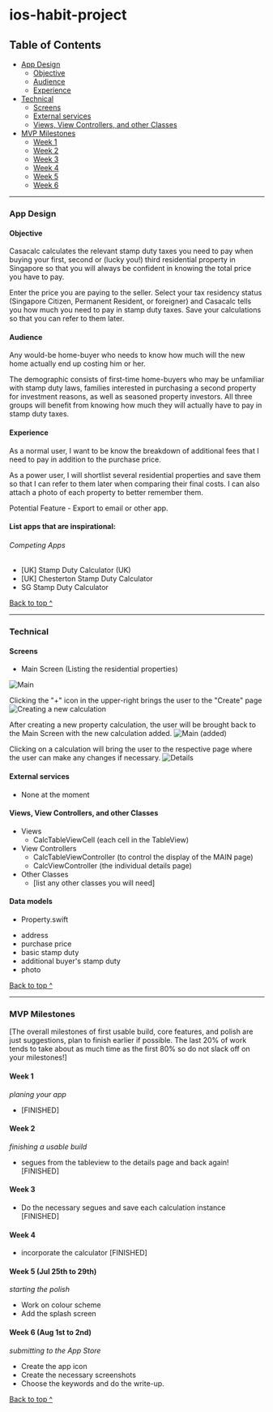 # ios-habit-project


## Table of Contents
  * [App Design](#app-design)
    * [Objective](#objective)
    * [Audience](#audience)
    * [Experience](#experience)
  * [Technical](#technical)
    * [Screens](#Screens)
    * [External services](#external-services)
    * [Views, View Controllers, and other Classes](#Views-View-Controllers-and-other-Classes)
  * [MVP Milestones](#mvp-milestones)
    * [Week 1](#week-1)
    * [Week 2](#week-2)
    * [Week 3](#week-3)
    * [Week 4](#week-4)
    * [Week 5](#week-5)
    * [Week 6](#week-6)

---

### App Design

#### Objective
Casacalc calculates the relevant stamp duty taxes you need to pay when buying your first, second or (lucky you!) third residential property in Singapore so that you will always be confident in knowing the total price you have to pay.

Enter the price you are paying to the seller. Select your tax residency status (Singapore Citizen, Permanent Resident, or foreigner) and Casacalc tells you how much you need to pay in stamp duty taxes. Save your calculations so that you can refer to them later. 

#### Audience
Any would-be home-buyer who needs to know how much will the new home actually end up costing him or her.

The demographic consists of first-time home-buyers who may be unfamiliar with stamp duty laws, families interested in purchasing a second property for investment reasons, as well as seasoned property investors. All three groups will benefit from knowing how much they will actually have to pay in stamp duty taxes. 

#### Experience
As a normal user, I want to be know the breakdown of additional fees that I need to pay in addition to the purchase price.

As a power user, I will shortlist several residential properties and save them so that I can refer to them later when comparing their final costs. I can also attach a photo of each property to better remember them.

Potential Feature - Export to email or other app.

#### List apps that are inspirational:

###### Competing Apps
- [UK] Stamp Duty Calculator (UK)
- [UK] Chesterton Stamp Duty Calculator
- SG Stamp Duty Calculator

[Back to top ^](#)

---

### Technical

#### Screens
* Main Screen (Listing the residential properties)

![Main](images/main.jpg)

Clicking the "+" icon in the upper-right brings the user to the "Create" page
![Creating a new calculation](images/new.jpg)

After creating a new property calculation, the user will be brought back to the Main Screen with the new calculation added.
![Main (added)](images/main-added.jpg)

Clicking on a calculation will bring the user to the respective page where the user can make any changes if necessary.
![Details](images/saved.jpg)

#### External services
* None at the moment

#### Views, View Controllers, and other Classes
* Views
  * CalcTableViewCell (each cell in the TableView)
* View Controllers
  * CalcTableViewController (to control the display of the MAIN page)
  * CalcViewController (the individual details page)
* Other Classes
  * [list any other classes you will need]

#### Data models
* Property.swift
- address
- purchase price
- basic stamp duty
- additional buyer's stamp duty
- photo

[Back to top ^](#)

---

### MVP Milestones
[The overall milestones of first usable build, core features, and polish are just suggestions, plan to finish earlier if possible. The last 20% of work tends to take about as much time as the first 80% so do not slack off on your milestones!]

#### Week 1
_planing your app_
* [FINISHED]

#### Week 2
_finishing a usable build_
* segues from the tableview to the details page and back again! [FINISHED]

#### Week 3
* Do the necessary segues and save each calculation instance [FINISHED]

#### Week 4
* incorporate the calculator [FINISHED]

#### Week 5 (Jul 25th to 29th)
_starting the polish_
* Work on colour scheme
* Add the splash screen 

#### Week 6 (Aug 1st to 2nd)
_submitting to the App Store_
* Create the app icon
* Create the necessary screenshots
* Choose the keywords and do the write-up.

[Back to top ^](#)
